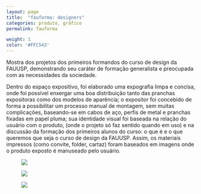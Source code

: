 ```yaml
---
layout: page
title:  "fauforma: designers"
categories: produto, gráfico
permalink: fauforma

weight: 1
color: '#FFC543'
---
```


Mostra dos projetos dos primeiros formandos do curso de design da FAUUSP, demonstrando seu caráter de formação generalista e preocupada com as necessidades da sociedade.

Dentro do espaço expositivo, foi elaborado uma expografia limpa e concisa, onde foi possível enxergar uma boa distribuição tanto das pranchas expositoras como dos modelos de aparência; o expositor foi concebido de forma a possibilitar um processo manual de montagem, sem muitas complicações, baseando-se em cabos de aço, perfis de metal e pranchas fixadas em papel pluma; sua identidade visual foi baseada na relação do usuário com o produto, (onde o projeto só faz sentido quando em uso) e na discussão da formação dos primeiros alunos do curso: o que é e o que queremos que seja o curso de design da FAUUSP. Assim, os materiais impressos (como convite, folder, cartaz) foram baseados em imagens onde o produto exposto é manuseado pelo usuário.

<figure><img src="{{ site.baseurl }}/assets/fauforma/fauforma_comp.jpg"/></figure>

<figure><img src="{{ site.baseurl }}/assets/fauforma/fauforma_marcapagina.jpg"/></figure>

<figure><img src="{{ site.baseurl }}/assets/fauforma/fauforma_folder.jpg"/></figure>
